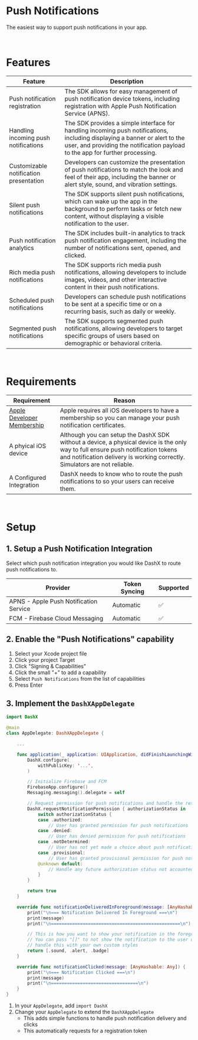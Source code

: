 # **Push Notifications**

The easiest way to support push notifications in your app.

&emsp;

# Features
| Feature | Description |
| --- | --- |
| Push notification registration | The SDK allows for easy management of push notification device tokens, including registration with Apple Push Notification Service (APNS). |
| Handling incoming push notifications | The SDK provides a simple interface for handling incoming push notifications, including displaying a banner or alert to the user, and providing the notification payload to the app for further processing. |
| Customizable notification presentation | Developers can customize the presentation of push notifications to match the look and feel of their app, including the banner or alert style, sound, and vibration settings. |
| Silent push notifications | The SDK supports silent push notifications, which can wake up the app in the background to perform tasks or fetch new content, without displaying a visible notification to the user. |
| Push notification analytics | The SDK includes built-in analytics to track push notification engagement, including the number of notifications sent, opened, and clicked. |
| Rich media push notifications | The SDK supports rich media push notifications, allowing developers to include images, videos, and other interactive content in their push notifications. |
| Scheduled push notifications | Developers can schedule push notifications to be sent at a specific time or on a recurring basis, such as daily or weekly. |
| Segmented push notifications | The SDK supports segmented push notifications, allowing developers to target specific groups of users based on demographic or behavioral criteria. |

&emsp;

# Requirements

| Requirement | Reason |
| --- | --- |
| [Apple Developer Membership](https://developer.apple.com/account/) | Apple requires all iOS developers to have a membership so you can manage your push notification certificates. |
| A phyical iOS device | Although you can setup the DashX SDK without a device, a physical device is the only way to full ensure push notification tokens and notification delivery is working correctly. Simulators are not reliable. |
| A Configured Integration | DashX needs to know who to route the push notifications to so your users can receive them. |

&emsp;

# Setup

## 1. Setup a Push Notification Integration

Select which push notification integration you would like DashX to route push notifications to.

| Provider                                                      | Token Syncing   | Supported |
|---------------------------------------------------------------|----------------|-----------|
| APNS - Apple Push Notification Service      | Automatic      |     ✅     |
| FCM - Firebase Cloud Messaging     | Automatic |     ✅     |

## 2. Enable the "Push Notifications" capability

1. Select your Xcode project file
2. Click your project Target
3. Click "Signing & Capabilities"
4. Click the small "+" to add a capability
5. Select `Push Notifications` from the list of capabilities
6. Press Enter

## 3. Implement the `DashXAppDelegate`

```swift
import DashX

@main
class AppDelegate: DashXAppDelegate {

    ...

    func application(_ application: UIApplication, didFinishLaunchingWithOptions launchOptions: [UIApplication.LaunchOptionsKey: Any]?) -> Bool {
        DashX.configure(
            withPublicKey: '...',
        )

        // Initialize Firebase and FCM
        FirebaseApp.configure()
        Messaging.messaging().delegate = self

        // Request permission for push notifications and handle the resulting authorization status
        DashX.requestNotificationPermission { authorizationStatus in
            switch authorizationStatus {
            case .authorized:
                // User has granted permission for push notifications
            case .denied:
                // User has denied permission for push notifications
            case .notDetermined:
                // User has not yet made a choice about push notifications
            case .provisional:
                // User has granted provisional permission for push notifications (iOS 12+)
            @unknown default:
                // Handle any future authorization status not accounted for in the switch statement
            }
        }

        return true
    }

    override func notificationDeliveredInForeground(message: [AnyHashable: Any]) -> UNNotificationPresentationOptions {
        print("\n=== Notification Delivered In Foreground ===\n")
        print(message)
        print("\n=================================================\n")

        // This is how you want to show your notification in the foreground
        // You can pass "[]" to not show the notification to the user or
        // handle this with your own custom styles
        return [.sound, .alert, .badge]
    }

    override func notificationClicked(message: [AnyHashable: Any]) {
        print("\n=== Notification Clicked ===\n")
        print(message)
        print("\n=================================\n")
    }
}
```

1. In your `AppDelegate`, add `import DashX`
2. Change your `AppDelegate` to extend the `DashXAppDelegate`
    * This adds simple functions to handle push notification delivery and clicks
    * This automatically requests for a registration token
